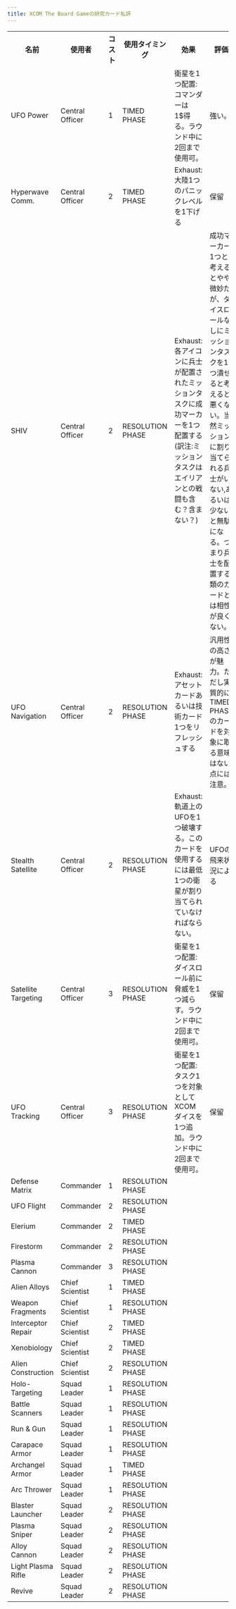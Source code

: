 ```yaml
---
title: XCOM The Board Gameの研究カード私評
---
```


<table>
  <tr>
    <th>名前</th>
    <th>使用者</th>
    <th>コスト</th>
    <th>使用タイミング</th>
    <th>効果</th>
    <th>評価</th>
  </tr>
  <tr>
    <td>UFO Power</td>
    <td>Central Officer</td>
    <td>1</td>
    <td>TIMED PHASE</td>
    <td>衛星を1つ配置:コマンダーは1$得る。ラウンド中に2回まで使用可。</td>
    <td>強い。</td>
  </tr>
  <tr>
    <td>Hyperwave Comm.</td>
    <td>Central Officer</td>
    <td>2</td>
    <td>TIMED PHASE</td>
    <td>Exhaust:大陸1つのパニックレベルを1下げる</td>
    <td>保留</td>
  </tr>
  <tr>
    <td>SHIV</td>
    <td>Central Officer</td>
    <td>2</td>
    <td>RESOLUTION PHASE</td>
    <td>Exhaust:各アイコンに兵士が配置されたミッションタスクに成功マーカーを1つ配置する(訳注:ミッションタスクはエイリアンとの戦闘も含む？含まない？)</td>
    <td>成功マーカー1つと考えるとやや微妙だが、ダイスロールなしにミッションタスクを1つ潰せると考えると悪くない。当然ミッションに割り当てられる兵士がいない,あるいは少ないと無駄になる。つまり兵士を配置する類のカードとは相性が良くない。</td>
  </tr>
  <tr>
    <td>UFO Navigation</td>
    <td>Central Officer</td>
    <td>2</td>
    <td>RESOLUTION PHASE</td>
    <td>Exhaust:アセットカードあるいは技術カード1つをリフレッシュする</td>
    <td>汎用性の高さが魅力。ただし実質的にTIMED PHASEのカードを対象に取る意味はない点には注意。</td>
  </tr>
  <tr>
    <td>Stealth Satellite</td>
    <td>Central Officer</td>
    <td>2</td>
    <td>RESOLUTION PHASE</td>
    <td>Exhaust:軌道上のUFOを1つ破壊する。このカードを使用するには最低1つの衛星が割り当てられていなければならない。</td>
    <td>UFOの飛来状況による</td>
  </tr>
  <tr>
    <td>Satellite Targeting</td>
    <td>Central Officer</td>
    <td>3</td>
    <td>RESOLUTION PHASE</td>
    <td>衛星を1つ配置:ダイスロール前に脅威を1つ減らす。ラウンド中に2回まで使用可。</td>
    <td>保留</td>
  </tr>
  <tr>
    <td>UFO Tracking</td>
    <td>Central Officer</td>
    <td>3</td>
    <td>RESOLUTION PHASE</td>
    <td>衛星を1つ配置:タスク1つを対象としてXCOMダイスを1つ追加。ラウンド中に2回まで使用可。</td>
    <td>保留</td>
  </tr>
  <tr>
    <td>Defense Matrix</td>
    <td>Commander</td>
    <td>1</td>
    <td>RESOLUTION PHASE</td>
    <td></td>
    <td></td>
  </tr>
  <tr>
    <td>UFO Flight</td>
    <td>Commander</td>
    <td>2</td>
    <td>RESOLUTION PHASE</td>
    <td></td>
    <td></td>
  </tr>
  <tr>
    <td>Elerium</td>
    <td>Commander</td>
    <td>2</td>
    <td>TIMED PHASE</td>
    <td></td>
    <td></td>
  </tr>
  <tr>
    <td>Firestorm</td>
    <td>Commander</td>
    <td>2</td>
    <td>RESOLUTION PHASE</td>
    <td></td>
    <td></td>
  </tr>
  <tr>
    <td>Plasma Cannon</td>
    <td>Commander</td>
    <td>3</td>
    <td>RESOLUTION PHASE</td>
    <td></td>
    <td></td>
  </tr>
  <tr>
    <td>Alien Alloys</td>
    <td>Chief Scientist</td>
    <td>1</td>
    <td>TIMED PHASE</td>
    <td></td>
    <td></td>
  </tr>
  <tr>
    <td>Weapon Fragments</td>
    <td>Chief Scientist</td>
    <td>1</td>
    <td>RESOLUTION PHASE</td>
    <td></td>
    <td></td>
  </tr>
  <tr>
    <td>Interceptor Repair</td>
    <td>Chief Scientist</td>
    <td>2</td>
    <td>TIMED PHASE</td>
    <td></td>
    <td></td>
  </tr>
  <tr>
    <td>Xenobiology</td>
    <td>Chief Scientist</td>
    <td>2</td>
    <td>TIMED PHASE</td>
    <td></td>
    <td></td>
  </tr>
  <tr>
    <td>Alien Construction</td>
    <td>Chief Scientist</td>
    <td>2</td>
    <td>RESOLUTION PHASE</td>
    <td></td>
    <td></td>
  </tr>
  <tr>
    <td>Holo-Targeting</td>
    <td>Squad Leader</td>
    <td>1</td>
    <td>RESOLUTION PHASE</td>
    <td></td>
    <td></td>
  </tr>
  <tr>
    <td>Battle Scanners</td>
    <td>Squad Leader</td>
    <td>1</td>
    <td>RESOLUTION PHASE</td>
    <td></td>
    <td></td>
  </tr>
  <tr>
    <td>Run & Gun</td>
    <td>Squad Leader</td>
    <td>1</td>
    <td>RESOLUTION PHASE</td>
    <td></td>
    <td></td>
  </tr>
  <tr>
    <td>Carapace Armor</td>
    <td>Squad Leader</td>
    <td>1</td>
    <td>RESOLUTION PHASE</td>
    <td></td>
    <td></td>
  </tr>
  <tr>
    <td>Archangel Armor</td>
    <td>Squad Leader</td>
    <td>1</td>
    <td>TIMED PHASE</td>
    <td></td>
    <td></td>
  </tr>
  <tr>
    <td>Arc Thrower</td>
    <td>Squad Leader</td>
    <td>1</td>
    <td>RESOLUTION PHASE</td>
    <td></td>
    <td></td>
  </tr>
  <tr>
    <td>Blaster Launcher</td>
    <td>Squad Leader</td>
    <td>2</td>
    <td>RESOLUTION PHASE</td>
    <td></td>
    <td></td>
  </tr>
  <tr>
    <td>Plasma Sniper</td>
    <td>Squad Leader</td>
    <td>2</td>
    <td>RESOLUTION PHASE</td>
    <td></td>
    <td></td>
  </tr>
  <tr>
    <td>Alloy Cannon</td>
    <td>Squad Leader</td>
    <td>2</td>
    <td>RESOLUTION PHASE</td>
    <td></td>
    <td></td>
  </tr>
  <tr>
    <td>Light Plasma Rifle</td>
    <td>Squad Leader</td>
    <td>2</td>
    <td>RESOLUTION PHASE</td>
    <td></td>
    <td></td>
  </tr>
  <tr>
    <td>Revive</td>
    <td>Squad Leader</td>
    <td>2</td>
    <td>RESOLUTION PHASE</td>
    <td></td>
    <td></td>
  </tr>
</table>

